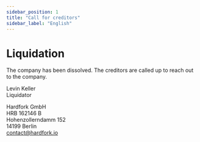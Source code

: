 ```yaml
---
sidebar_position: 1
title: "Call for creditors"
sidebar_label: "English"
---
```


# Liquidation

The company has been dissolved. The creditors are called up to reach out to the company.

Levin Keller  
Liquidator

Hardfork GmbH  
HRB 162146 B  
Hohenzollerndamm 152  
14199 Berlin  
contact@hardfork.io
